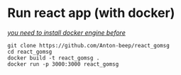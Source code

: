 # Run react app (with docker)
_[you need to install docker engine before](https://docs.docker.com/engine/install/)_
```shell
git clone https://github.com/Anton-beep/react_gomsg
cd react_gomsg
docker build -t react_gomsg .
docker run -p 3000:3000 react_gomsg
```